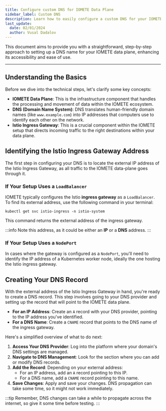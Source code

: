 ```yaml
---
title: Configure custom DNS for IOMETE Data Plane
sidebar_label: Custom DNS
description: Learn how to easily configure a custom DNS for your IOMETE Data Plane with our step-by-step guide. Covering everything from identifying the Istio Ingress Gateway address to creating DNS records, this document simplifies DNS setup to enhance your data plane's accessibility.
last_update:
  date: 02/01/2024
  author: Vusal Dadalov
---
```


This document aims to provide you with a straightforward, step-by-step approach to setting up a DNS name for your IOMETE data plane, enhancing its accessibility and ease of use. 

---

## Understanding the Basics

Before we dive into the technical steps, let's clarify some key concepts:

- **IOMETE Data Plane**: This is the infrastructure component that handles the processing and movement of data within the IOMETE ecosystem.
- **DNS (Domain Name System)**: DNS translates human-friendly domain names (like `www.example.com`) into IP addresses that computers use to identify each other on the network.
- **Istio Ingress Gateway**: This is a crucial component within the IOMETE setup that directs incoming traffic to the right destinations within your data plane.

## Identifying the Istio Ingress Gateway Address

The first step in configuring your DNS is to locate the external IP address of the Istio Ingress Gateway, as all traffic to the IOMETE data-plane goes through it.

### If Your Setup Uses a `LoadBalancer`

IOMETE typically configures the Istio **ingress gateway** as a `LoadBalancer`. To find its external address, use the following command in your terminal:

```shell
kubectl get svc istio-ingress -n istio-system
```

This command returns the external address of the ingress gateway. 

:::info
Note this address, as it could be either an **IP** or a **DNS** address.
:::

### If Your Setup Uses a `NodePort`

In cases where the gateway is configured as a `NodePort`, you'll need to identify the IP address of a Kubernetes worker node, ideally the one hosting the Istio ingress gateway.

## Creating Your DNS Record

With the external address of the Istio Ingress Gateway in hand, you're ready to create a DNS record. This step involves going to your DNS provider and setting up the record that will point to the IOMETE data plane.

- **For an IP Address**: Create an `A` record with your DNS provider, pointing to the IP address you've identified.
- **For a DNS Name**: Create a `CNAME` record that points to the DNS name of the ingress gateway.

Here's a simplified overview of what to do next:

1. **Access Your DNS Provider**: Log into the platform where your domain's DNS settings are managed.
2. **Navigate to DNS Management**: Look for the section where you can add or modify DNS records.
3. **Add the Record**: Depending on your external address:
    - For an IP address, add an `A` record pointing to this IP.
    - For a DNS name, add a `CNAME` record pointing to this name.
4. **Save Changes**: Apply and save your changes. DNS propagation can take some time, so it might not work immediately.


:::tip
Remember, DNS changes can take a while to propagate across the internet, so give it some time before testing.
:::